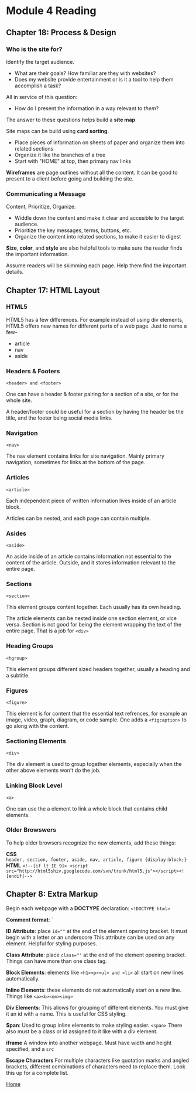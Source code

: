 # Module 4 Reading

## Chapter 18: Process & Design

### Who is the site for?

Identify the target audience. 
* What are their goals? How familiar are they with websites?
* Does my website provide entertainment or is it a tool to help them accomplish a task? 

All in service of this question:
* How do I present the information in a way relevant to *them*?

The answer to these questions helps build a **site map**

Site maps can be build using **card sorting**. 
* Place pieces of information on sheets of paper and organize them into related sections
* Organize it like the branches of a tree
* Start with "HOME" at top, then primary nav links

**Wireframes** are page outlines without all the content. It can be good to present to a client before going and building the site. 

### Communicating a Message

Content, Prioritize, Organize. 

* Widdle down the content and make it clear and accesible to the target audience. 
* Prioritize the key messages, terms, buttons, etc.
* Organize the content into related sections, to make it easier to digest

**Size**, **color**, and **style** are also helpful tools to make sure the reader finds the important information. 

Assume readers will be skimming each page. Help them find the important details. 

## Chapter 17: HTML Layout

### HTML5

HTML5 has a few differences. For example instead of using div elements, HTML5 offers new names for different parts of a web page. Just to name a few-
* article
* nav
* aside

### Headers & Footers

`<header> and <footer>`

One can have a header & footer pairing for a section of a site, or for the whole site. 

A header/footer could be useful for a section by having the header be the title, and the footer being social media links.

### Navigation

`<nav>`

The nav element contains links for site navigation. Mainly primary navigation, sometimes for links at the bottom of the page. 

### Articles

`<article>`

Each independent piece of written information lives inside of an article block. 

Articles can be nested, and each page can contain multiple. 

### Asides

`<aside>`

An aside inside of an article contains information not essential to the content of the article. Outside, and it stores information relevant to the entire page. 

### Sections

`<section>`

This element groups content together. 
Each usually has its own heading.

The article elements can be nested inside one section element, or vice versa. Section is not good for being the element wrapping the text of the entire page. That is a job for `<div>`

### Heading Groups 

`<hgroup>`

This element groups different sized headers together, usually a heading and a subtitle. 

### Figures

`<figure>`

This element is for content that the essential text refrences, for example an image, video, graph, diagram, or code sample. One adds a `<figcaption>` to go along with the content. 

### Sectioning Elements

`<div>`

The div element is used to group together elements, especially when the other above elements won't do the job.

### Linking Block Level

`<a>`

One can use the a element to link a whole block that contains child elements. 


### Older Browswers

To help older browsers recognize the new elements, add these things:

**CSS**  
`header, section, footer, aside, nav, article, figure {display:block;}`  
**HTML**
`<!--[if lt IE 9]> <script src="http://html5shiv.googlecode.com/svn/trunk/html5.js"></script><![endif]-->`

## Chapter 8: Extra Markup


Begin each webpage with a **DOCTYPE** declaration: `<!DOCTYPE html>`

**Comment format**: `<!-- COMMENT -->

**ID Attribute**: place `id=""` at the end of the element opening bracket. It must begin with a letter or an underscore
This attribute can be used on any element. Helpful for styling purposes. 

**Class Attribute**: place `class=""` at the end of the element opening bracket. Things can have more than one class tag. 

**Block Elements**: elements like `<h1><p><ul> and <li>` all start on new lines automatically. 

**Inline Elements**: these elements do not automatically start on a new line. Things like `<a><b><em><img>`

**Div Elements**: This allows for grouping of different elements. You must give it an id with a name. This is useful for CSS styling. 

**Span**: Used to group inline elements to make styling easier. `<span>` There also must be a class or id assigned to it like with a div element. 

**iframe** A window into another webpage. Must have width and height specified, and a `src`

**Escape Characters** For multiple characters like quotation marks and angled brackets, different combinations of characters need to replace them. Look this up for a complete list. 

[Home](README.md)
